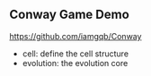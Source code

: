 ## Conway Game Demo

https://github.com/iamgqb/Conway

- cell: define the cell structure
- evolution: the evolution core